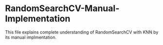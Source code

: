 # RandomSearchCV-Manual-Implementation

This file explains complete understanding of RandomSearchCV with KNN by its manual implmentation.
